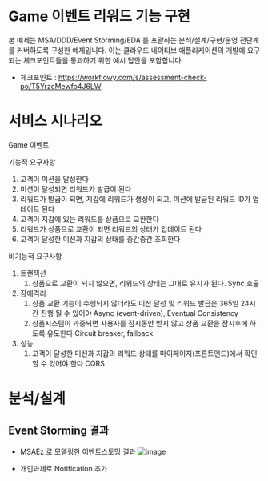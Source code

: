 
# Game 이벤트 리워드 기능 구현

본 예제는 MSA/DDD/Event Storming/EDA 를 포괄하는 분석/설계/구현/운영 전단계를 커버하도록 구성한 예제입니다.
이는 클라우드 네이티브 애플리케이션의 개발에 요구되는 체크포인트들을 통과하기 위한 예시 답안을 포함합니다.
- 체크포인트 : https://workflowy.com/s/assessment-check-po/T5YrzcMewfo4J6LW

# 서비스 시나리오

Game 이벤트

기능적 요구사항
1. 고객이 미션을 달성한다
1. 미션이 달성되면 리워드가 발급이 된다
1. 리워드가 발급이 되면, 지갑에 리워드가 생성이 되고, 미션에 발급된 리워드 ID가 업데이트 된다
1. 고객이 지갑에 있는 리워드를 상품으로 교환한다
1. 리워드가 상품으로 교환이 되면 리워드의 상태가 업데이트 된다
1. 고객이 달성한 미션과 지갑의 상태를 중간중간 조회한다

비기능적 요구사항
1. 트랜잭션
    1. 상품으로 교환이 되지 않으면, 리워드의 상태는 그대로 유지가 된다. Sync 호출 
1. 장애격리
    1. 상품 교환 기능이 수행되지 않더라도 미션 달성 및 리워드 발급은 365일 24시간 진행 될 수 있어야 Async (event-driven), Eventual Consistency
    1. 상품시스템이 과중되면 사용자를 잠시동안 받지 않고 상품 교환을 잠시후에 하도록 유도한다  Circuit breaker, fallback
1. 성능
    1. 고객이 달성한 미션과 지갑의 리워드 상태를 마이페이지(프론트엔드)에서 확인할 수 있어야 한다  CQRS


# 분석/설계

## Event Storming 결과
* MSAEz 로 모델링한 이벤트스토밍 결과
![image](https://user-images.githubusercontent.com/68723566/93046088-ecb2fd00-f693-11ea-836f-bd166b106df1.png)

* 개인과제로 Notification 추가

